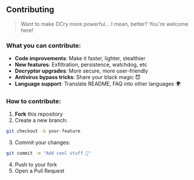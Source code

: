 ## Contributing

> Want to make DCry more powerful... I mean, better? You're welcome here!

### What you can contribute:

* **Code improvements**: Make it faster, lighter, stealthier
* **New features**: Exfiltration, persistence, watchdog, etc
* **Decryptor upgrades**: More secure, more user-friendly
* **Antivirus bypass tricks**: Share your black magic 😈 
* **Language support**: Translate README, FAQ into other languages 🌍

### How to contribute:

1. **Fork** this repository
2. Create a new branch:
  ```bash
  git checkout -b your-feature
  ```
3. Commit your changes:
  ```bash
  git commit -m "Add cool stuff 🚀"
  ```
4. Push to your fork
5. Open a Pull Request
